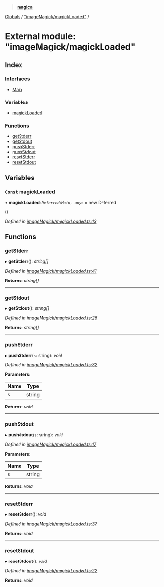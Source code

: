 > **[magica](../README.md)**

[Globals](../README.md) / ["imageMagick/magickLoaded"](_imagemagick_magickloaded_.md) /

# External module: "imageMagick/magickLoaded"

## Index

### Interfaces

* [Main](../interfaces/_imagemagick_magickloaded_.main.md)

### Variables

* [magickLoaded](_imagemagick_magickloaded_.md#const-magickloaded)

### Functions

* [getStderr](_imagemagick_magickloaded_.md#getstderr)
* [getStdout](_imagemagick_magickloaded_.md#getstdout)
* [pushStderr](_imagemagick_magickloaded_.md#pushstderr)
* [pushStdout](_imagemagick_magickloaded_.md#pushstdout)
* [resetStderr](_imagemagick_magickloaded_.md#resetstderr)
* [resetStdout](_imagemagick_magickloaded_.md#resetstdout)

## Variables

### `Const` magickLoaded

• **magickLoaded**: *`Deferred<Main, any>`* =  new Deferred<Main>()

*Defined in [imageMagick/magickLoaded.ts:13](https://github.com/cancerberoSgx/magica/blob/48e3aa5/src/imageMagick/magickLoaded.ts#L13)*

## Functions

###  getStderr

▸ **getStderr**(): *string[]*

*Defined in [imageMagick/magickLoaded.ts:41](https://github.com/cancerberoSgx/magica/blob/48e3aa5/src/imageMagick/magickLoaded.ts#L41)*

**Returns:** *string[]*

___

###  getStdout

▸ **getStdout**(): *string[]*

*Defined in [imageMagick/magickLoaded.ts:26](https://github.com/cancerberoSgx/magica/blob/48e3aa5/src/imageMagick/magickLoaded.ts#L26)*

**Returns:** *string[]*

___

###  pushStderr

▸ **pushStderr**(`s`: string): *void*

*Defined in [imageMagick/magickLoaded.ts:32](https://github.com/cancerberoSgx/magica/blob/48e3aa5/src/imageMagick/magickLoaded.ts#L32)*

**Parameters:**

Name | Type |
------ | ------ |
`s` | string |

**Returns:** *void*

___

###  pushStdout

▸ **pushStdout**(`s`: string): *void*

*Defined in [imageMagick/magickLoaded.ts:17](https://github.com/cancerberoSgx/magica/blob/48e3aa5/src/imageMagick/magickLoaded.ts#L17)*

**Parameters:**

Name | Type |
------ | ------ |
`s` | string |

**Returns:** *void*

___

###  resetStderr

▸ **resetStderr**(): *void*

*Defined in [imageMagick/magickLoaded.ts:37](https://github.com/cancerberoSgx/magica/blob/48e3aa5/src/imageMagick/magickLoaded.ts#L37)*

**Returns:** *void*

___

###  resetStdout

▸ **resetStdout**(): *void*

*Defined in [imageMagick/magickLoaded.ts:22](https://github.com/cancerberoSgx/magica/blob/48e3aa5/src/imageMagick/magickLoaded.ts#L22)*

**Returns:** *void*